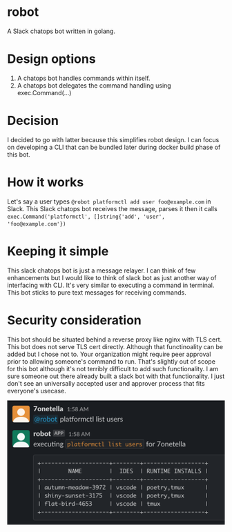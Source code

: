 # robot 
A Slack chatops bot written in golang.

# Design options
1. A chatops bot handles commands within itself.
2. A chatops bot delegates the command handling using exec.Command(...)

# Decision
I decided to go with latter because this simplifies robot design. I can focus on developing a CLI that can be bundled later during docker build phase of this bot.

# How it works
Let's say a user types `@robot platformctl add user foo@example.com` in Slack. This Slack chatops bot receives the message, parses it then it calls `exec.Command('platformctl', []string{'add', 'user', 'foo@example.com'})` 

# Keeping it simple
This slack chatops bot is just a message relayer. I can think of few enhancements but I would like to think of slack bot as just another way of interfacing with CLI. It's very similar to executing a command in terminal. This bot sticks to pure text messages for receiving commands.   

# Security consideration
This bot should be situated behind a reverse proxy like nginx with TLS cert. This bot does not serve TLS cert directly. Although that functinoality can be added but I chose not to. Your organization might require peer approval prior to allowing someone's command to run. That's slightly out of scope for this bot although it's not terribly difficult to add such functionality. I am sure someone out there already built a slack bot with that functionality. I just don't see an universally accepted user and approver process that fits everyone's usecase.

![](/assets/slack.png)